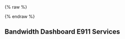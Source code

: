 {% raw %}
<section class="emergencyServicesAbout">
{% endraw %}

# Bandwidth Dashboard E911 Services
